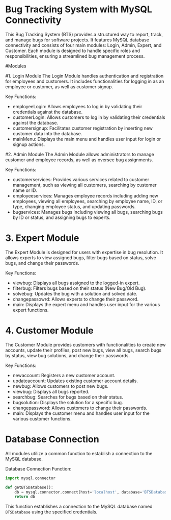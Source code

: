 # Bug Tracking System with MySQL Connectivity

This Bug Tracking System (BTS) provides a structured way to report, track, and manage bugs for software projects. It features MySQL database connectivity and consists of four main modules: Login, Admin, Expert, and Customer. Each module is designed to handle specific roles and responsibilities, ensuring a streamlined bug management process.

#Modules

#1. Login Module
The Login Module handles authentication and registration for employees and customers. It includes functionalities for logging in as an employee or customer, as well as customer signup.

Key Functions:
- employeeLogin: Allows employees to log in by validating their credentials against the database.
- customerLogin: Allows customers to log in by validating their credentials against the database.
- customersignup: Facilitates customer registration by inserting new customer data into the database.
- mainMenu: Displays the main menu and handles user input for login or signup actions.

#2. Admin Module
The Admin Module allows administrators to manage customer and employee records, as well as oversee bug assignments.

Key Functions:
- customerservices: Provides various services related to customer management, such as viewing all customers, searching by customer name or ID.
- employeeservices: Manages employee records including adding new employees, viewing all employees, searching by employee name, ID, or type, changing employee status, and updating passwords.
- bugservices: Manages bugs including viewing all bugs, searching bugs by ID or status, and assigning bugs to experts.

# 3. Expert Module
The Expert Module is designed for users with expertise in bug resolution. It allows experts to view assigned bugs, filter bugs based on status, solve bugs, and change their passwords.

Key Functions:
- viewbug: Displays all bugs assigned to the logged-in expert.
- filterbug: Filters bugs based on their status (New Bug/Old Bug).
- solvebug: Updates the bug with a solution and solved date.
- changepassowrd: Allows experts to change their password.
- main: Displays the expert menu and handles user input for the various expert functions.

# 4. Customer Module
The Customer Module provides customers with functionalities to create new accounts, update their profiles, post new bugs, view all bugs, search bugs by status, view bug solutions, and change their passwords.

Key Functions:
- newaccount: Registers a new customer account.
- updateaccount: Updates existing customer account details.
- newbug: Allows customers to post new bugs.
- viewbug: Displays all bugs reported.
- searchbug: Searches for bugs based on their status.
- bugsolution: Displays the solution for a specific bug.
- changepassword: Allows customers to change their passwords.
- main: Displays the customer menu and handles user input for the various customer functions.

# Database Connection
All modules utilize a common function to establish a connection to the MySQL database.

Database Connection Function:
```python
import mysql.connector

def getBTSDatabase():
    db = mysql.connector.connect(host='localhost', database='BTSDatabase', user='root', password='password')
    return db
```

This function establishes a connection to the MySQL database named `BTSDatabase` using the specified credentials.
